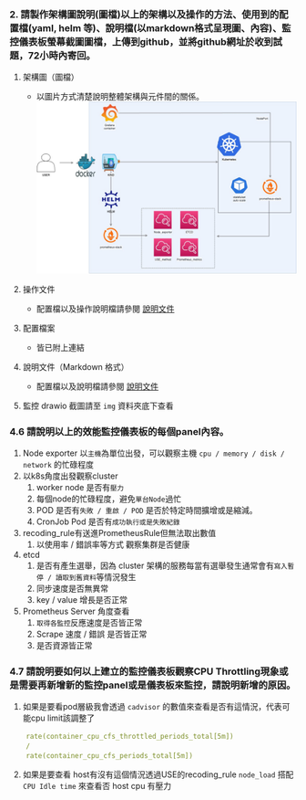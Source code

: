### 2. 請製作架構圖說明(圖檔)以上的架構以及操作的方法、使用到的配置檔(yaml, helm 等)、說明檔(以markdown格式呈現圖、內容)、監控儀表板螢幕截圖圖檔，上傳到github，並將github網址於收到試題，72小時內寄回。


1. 架構圖（圖檔）
    - 以圖片方式清楚說明整體架構與元件間的關係。
      ![動力安全面試](img/動力安全面試.jpg)

2. 操作文件
    - 配置檔以及操作說明檔請參閱 [說明文件](step.md)

3.  配置檔案
    - 皆已附上連結
4. 說明文件（Markdown 格式）
    - 配置檔以及說明檔請參閱 [說明文件](step.md)

5. 監控 drawio 截圖請至 `img` 資料夾底下查看

### 4.6 請說明以上的效能監控儀表板的每個panel內容。

1. Node exporter 以`主機`為單位出發，可以觀察主機 `cpu / memory / disk / network` 的忙碌程度
2. 以k8s角度出發觀察cluster
   1. worker node 是否有`壓力`
   2. 每個node的忙碌程度，避免`單台Node`過忙
   3. POD 是否有`失敗 / 重啟 / POD` 是否於特定時間擴增或是縮減。
   4. CronJob Pod 是否有`成功執行或是失敗紀錄`
3. recoding_rule有送進PrometheusRule但無法取出數值
   1. 以使用率 / 錯誤率等方式 觀察集群是否健康
4. etcd
   1. 是否有產生選舉，因為 cluster 架構的服務每當有選舉發生通常會有`寫入暫停 / 讀取到舊資料`等情況發生 
   2. 同步速度是否無異常
   3. key / value 增長是否正常
5. Prometheus Server 角度查看
   1. `取得各監控`反應速度是否皆正常
   2. Scrape 速度 / 錯誤 是否皆正常
   3. 是否資源皆正常


### 4.7 請說明要如何以上建立的監控儀表板觀察CPU Throttling現象或是需要再新增新的監控panel或是儀表板來監控，請說明新增的原因。

1. 如果是要看pod層級我會透過 `cadvisor` 的數值來查看是否有這情況，代表可能cpu limit該調整了
```yaml
    rate(container_cpu_cfs_throttled_periods_total[5m])
    /
    rate(container_cpu_cfs_periods_total[5m])
```
2. 如果是要查看 host有沒有這個情況透過USE的recoding_rule `node_load` 搭配 `CPU Idle time` 來查看否 host cpu 有壓力 


